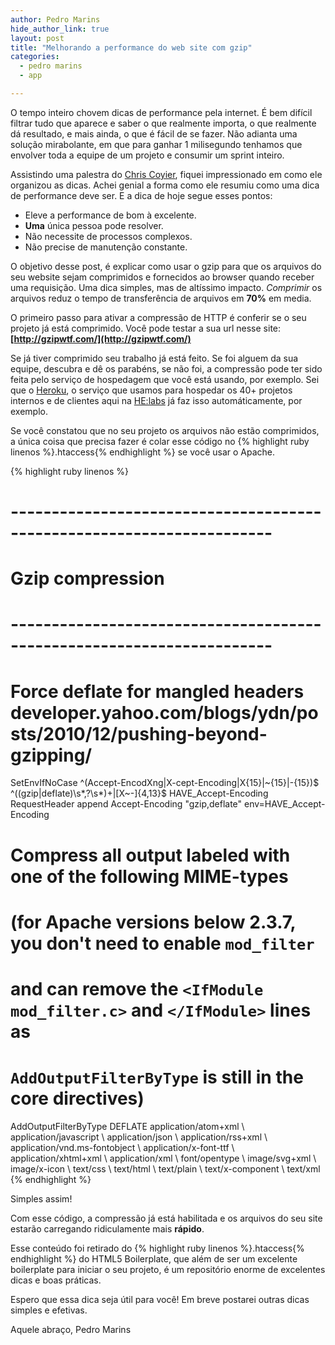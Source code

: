```yaml
---
author: Pedro Marins
hide_author_link: true
layout: post
title: "Melhorando a performance do web site com gzip"
categories:
  - pedro marins
  - app

---
```


O tempo inteiro chovem dicas de performance pela internet. É bem difícil filtrar tudo que aparece e saber o que realmente importa, o que realmente dá resultado, e mais ainda, o que é fácil de se fazer. Não adianta uma solução mirabolante, em que para ganhar 1 milisegundo tenhamos que envolver toda a equipe de um projeto e consumir um sprint inteiro.
<!--more-->

Assistindo uma palestra do [Chris Coyier](https://twitter.com/chriscoyier), fiquei impressionado em como ele organizou as dicas. Achei genial a forma como ele resumiu como uma dica de performance deve ser. E a dica de hoje segue esses pontos:

- Eleve a performance de bom à excelente.
- __Uma__ única pessoa pode resolver.
- Não necessite de processos complexos.
- Não precise de manutenção constante.

O objetivo desse post, é explicar como usar o gzip para que os arquivos do seu website sejam comprimidos e fornecidos ao browser quando receber uma requisição. Uma dica simples, mas de altíssimo impacto. _Comprimir_ os arquivos reduz o tempo de transferência de arquivos em **70%** em media.

O primeiro passo para ativar a compressão de HTTP é conferir se o seu projeto já está comprimido. Você pode testar a sua url nesse site:
__[http://gzipwtf.com/](http://gzipwtf.com/)__

Se já tiver comprimido seu trabalho já está feito. Se foi alguem da sua equipe, descubra e dê os parabéns, se não foi, a compressão pode ter sido feita pelo serviço de hospedagem que você está usando, por exemplo. Sei que o [Heroku](http://heroku.com), o serviço que usamos para hospedar os 40+ projetos internos e de clientes aqui na [HE:labs](http://helabs.com.br) já faz isso automáticamente, por exemplo.

Se você constatou que no seu projeto os arquivos não estão comprimidos, a única coisa que precisa fazer é colar esse código no {% highlight ruby linenos %}.htaccess{% endhighlight %} se você usar o Apache.

{% highlight ruby linenos %}
# ----------------------------------------------------------------------
# Gzip compression
# ----------------------------------------------------------------------

<IfModule mod_deflate.c>

  # Force deflate for mangled headers developer.yahoo.com/blogs/ydn/posts/2010/12/pushing-beyond-gzipping/
  <IfModule mod_setenvif.c>
    <IfModule mod_headers.c>
      SetEnvIfNoCase ^(Accept-EncodXng|X-cept-Encoding|X{15}|~{15}|-{15})$ ^((gzip|deflate)\s*,?\s*)+|[X~-]{4,13}$ HAVE_Accept-Encoding
      RequestHeader append Accept-Encoding "gzip,deflate" env=HAVE_Accept-Encoding
    </IfModule>
  </IfModule>

  # Compress all output labeled with one of the following MIME-types
  # (for Apache versions below 2.3.7, you don't need to enable `mod_filter`
  # and can remove the `<IfModule mod_filter.c>` and `</IfModule>` lines as
  # `AddOutputFilterByType` is still in the core directives)
  <IfModule mod_filter.c>
    AddOutputFilterByType DEFLATE application/atom+xml \
                                  application/javascript \
                                  application/json \
                                  application/rss+xml \
                                  application/vnd.ms-fontobject \
                                  application/x-font-ttf \
                                  application/xhtml+xml \
                                  application/xml \
                                  font/opentype \
                                  image/svg+xml \
                                  image/x-icon \
                                  text/css \
                                  text/html \
                                  text/plain \
                                  text/x-component \
                                  text/xml
  </IfModule>

</IfModule>
{% endhighlight %}

Simples assim!

Com esse código, a compressão já está habilitada e os arquivos do seu site estarão carregando ridiculamente mais **rápido**.

Esse conteúdo foi retirado do {% highlight ruby linenos %}.htaccess{% endhighlight %} do HTML5 Boilerplate, que além de ser um excelente boilerplate para iniciar o seu projeto, é um repositório enorme de excelentes dicas e boas práticas.

Espero que essa dica seja útil para você! Em breve postarei outras dicas simples e efetivas.

Aquele abraço,
Pedro Marins
